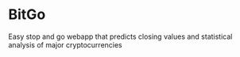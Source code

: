 # BitGo 
 Easy stop and go webapp that predicts closing values and statistical analysis of major cryptocurrencies
